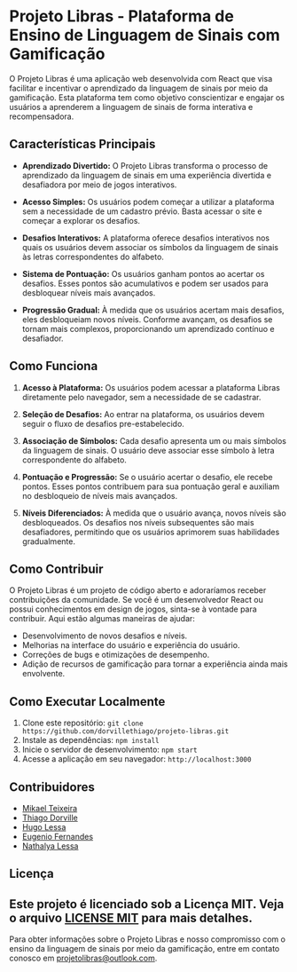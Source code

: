 # Projeto Libras - Plataforma de Ensino de Linguagem de Sinais com Gamificação

O Projeto Libras é uma aplicação web desenvolvida com React que visa facilitar e incentivar o aprendizado da linguagem de sinais por meio da gamificação. Esta plataforma tem como objetivo conscientizar e engajar os usuários a aprenderem a linguagem de sinais de forma interativa e recompensadora.

## Características Principais

- **Aprendizado Divertido:** O Projeto Libras transforma o processo de aprendizado da linguagem de sinais em uma experiência divertida e desafiadora por meio de jogos interativos.

- **Acesso Simples:** Os usuários podem começar a utilizar a plataforma sem a necessidade de um cadastro prévio. Basta acessar o site e começar a explorar os desafios.

- **Desafios Interativos:** A plataforma oferece desafios interativos nos quais os usuários devem associar os símbolos da linguagem de sinais às letras correspondentes do alfabeto.

- **Sistema de Pontuação:** Os usuários ganham pontos ao acertar os desafios. Esses pontos são acumulativos e podem ser usados para desbloquear níveis mais avançados.

- **Progressão Gradual:** À medida que os usuários acertam mais desafios, eles desbloqueiam novos níveis. Conforme avançam, os desafios se tornam mais complexos, proporcionando um aprendizado contínuo e desafiador.

## Como Funciona

1. **Acesso à Plataforma:** Os usuários podem acessar a plataforma Libras diretamente pelo navegador, sem a necessidade de se cadastrar.

2. **Seleção de Desafios:** Ao entrar na plataforma, os usuários devem seguir o fluxo de desafios pre-estabelecido.

3. **Associação de Símbolos:** Cada desafio apresenta um ou mais símbolos da linguagem de sinais. O usuário deve associar esse símbolo à letra correspondente do alfabeto.

4. **Pontuação e Progressão:** Se o usuário acertar o desafio, ele recebe pontos. Esses pontos contribuem para sua pontuação geral e auxiliam no desbloqueio de níveis mais avançados.

5. **Níveis Diferenciados:** À medida que o usuário avança, novos níveis são desbloqueados. Os desafios nos níveis subsequentes são mais desafiadores, permitindo que os usuários aprimorem suas habilidades gradualmente.

## Como Contribuir

O Projeto Libras é um projeto de código aberto e adoraríamos receber contribuições da comunidade. Se você é um desenvolvedor React ou possui conhecimentos em design de jogos, sinta-se à vontade para contribuir. Aqui estão algumas maneiras de ajudar:

- Desenvolvimento de novos desafios e níveis.
- Melhorias na interface do usuário e experiência do usuário.
- Correções de bugs e otimizações de desempenho.
- Adição de recursos de gamificação para tornar a experiência ainda mais envolvente.

## Como Executar Localmente

1. Clone este repositório: `git clone https://github.com/dorvillethiago/projeto-libras.git`
2. Instale as dependências: `npm install`
3. Inicie o servidor de desenvolvimento: `npm start`
4. Acesse a aplicação em seu navegador: `http://localhost:3000`

## Contribuidores

- [Mikael Teixeira](https://github.com/Atlas-Tenebris)
- [Thiago Dorville](https://github.com/dorvillethiago)
- [Hugo Lessa](https://github.com/keikotatch)
- [Eugenio Fernandes](https://github.com/Eugenio1997)
- [Nathalya Lessa](https://github.com/nathalyalessa09)

## Licença

Este projeto é licenciado sob a Licença MIT. Veja o arquivo [LICENSE MIT](LICENSE) para mais detalhes.
---

Para obter informações sobre o Projeto Libras e nosso compromisso com o ensino da linguagem de sinais por meio da gamificação, entre em contato conosco em [projetolibras@outlook.com](mailto:projetolibras@outlook.com).
